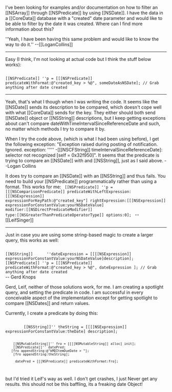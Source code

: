 I've been looking for examples and/or documentation on how to filter an [[NSArray]] through [[NSPredicate]] by using [[NSDate]].  I have the data in a [[CoreData]] database with a "created" date parameter and would like to be able to filter by the date it was created.  Where can I find more information about this?

''Yeah, I have been having this same problem and would like to know the way to do it.'' --[[LoganCollins]]

----

Easy (I think, I'm not looking at actual code but I think the stuff below works):

<code>
[[NSPredicate]] ''p = [[[NSPredicate]] predicateWithFormat:@"created_key > %@", someDateAsNSDate]; // Grab anything after date created
</code>

----

Yeah, that's what I though when I was writing the code. It seems like the [[NSDate]] sends its description to be compared, which doesn't cope well with what [[CoreData]] sends for the key. They either should both send [[NSDate]] object or [[NSString]] descriptions, but I keep getting exceptions about can't compare dateWithTimeIntervalSinceReferenceDate and such, no matter which methods I try to compare it by.

When I try the code above, (which is what I had been using before), I get the following exception: "Exception raised during posting of notification.  Ignored.  exception: ''''' -[[[NSCFString]] timeIntervalSinceReferenceDate]: selector not recognized [self = 0x32f950]". It seems that the predicate is trying to compare an [[NSDate]] with and [[NSString]], just as I said above. --Logan Collins

It does try to compare an [[NSDate]] with an [[NSString]] and thus fails. You need to build your [[NSPredicate]] programmatically rather than using a format. This works for me: 
<code>
[[NSPredicate]] ''p = [[[NSComparisonPredicate]] predicateWithLeftExpression:[[[NSExpression]] expressionForKeyPath:@"created_key"] 
                                                    rightExpression:[[[NSExpression]] expressionForConstantValue:yourNSDateValue] 
                                                           modifier:[[NSDirectPredicateModifier]] 
                                                               type:[[NSGreaterThanPredicateOperatorType]]
                                                            options:0];
</code>
-- [[LeifSinger]]

----

Just in case you are using some string-based magic to create a larger query, this works as well:

<code>
[[NSString]]      ''dateExpression = [[[[NSExpression]] expressionForConstantValue:yourNSDateValue]description];
[[NSPredicate]] ''p = [[[NSPredicate]] predicateWithFormat:@"created_key > %@", dateExpression ]; // Grab anything after date created
</code>
-- Gerd Knops

Gerd, Leif,
neither of those solutions work, for me.
I am creating a spotlight query, and setting the predicate in code.
I am successful in every conceivable aspect of the implementation except for getting spotlight to compare [[NSDates]] and return values.

Currently, I create a predicate by doing this:

<code>
        [[NSString]]'' theString = [[[[NSExpression]] expressionForConstantValue:theDate] description];
        
        [[NSMutableString]]'' fro = [[[[NSMutableString]] alloc] init];
        [[NSPredicate]]'' datePred;
       [fro appendString:@"kMDItemDueDate > "];
        [fro appendString:theString];

         datePred = [[[NSPredicate]] predicateWithFormat:fro];
</code>

but I'd tried it Leif's way as well. I don't get crashes, I just Never get any results.
this should not be this baffling, its a freaking date Object!